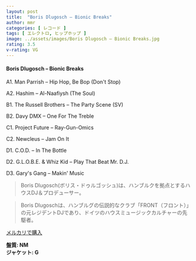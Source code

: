 ```yaml
---
layout: post
title:  "Boris Dlugosch – Bionic Breaks"
author: mmr
categories: [ レコード ]
tags: [ エレクトロ, ヒップホップ ]
image: ../assets/images/Boris Dlugosch – Bionic Breaks.jpg
rating: 3.5
v-rating: VG
---
```


#### Boris Dlugosch – Bionic Breaks

A1. Man Parrish – Hip Hop, Be Bop (Don't Stop)

A2. Hashim – Al-Naafiysh (The Soul)

B1. The Russell Brothers – The Party Scene (SV)

B2. Davy DMX  – One For The Treble

C1. Project Future – Ray-Gun-Omics

C2. Newcleus – Jam On It

D1. C.O.D. – In The Bottle

D2. G.L.O.B.E. & Whiz Kid – Play That Beat Mr. D.J.

D3. Gary's Gang – Makin' Music

> Boris Dlugosch(ボリス・ドゥルゴッシュ)は、ハンブルクを拠点とするハウスDJ＆プロデューサー。

>Boris Dlugoschは、ハンブルグの伝説的なクラブ「FRONT（フロント）」の元レジデントDJであり、ドイツのハウスミュージックカルチャーの先駆者。

[メルカリで購入](https://jp.mercari.com/item/m89964094141)

<div class="mt-4 mb-4 d-flex align-items-center">
<strong class="mr-1">盤質: NM</strong>
</div>
<div class="mt-4 mb-4 d-flex align-items-center">
<strong class="mr-1">ジャケット: G</strong>
</div>
